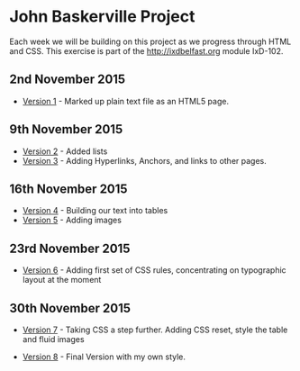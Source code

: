 John Baskerville Project
========================

Each week we will be building on this project as we progress through HTML and CSS. This exercise is part of the <hef>http://ixdbelfast.org</hef> module IxD-102.

2nd November 2015
-----------------

- [Version 1](https://amygrahamie.github.io/John-Baskerville/version1.html) - Marked up plain text file as an HTML5 page.

9th November 2015
-----------------

- [Version 2](https://amygrahamie.github.io/John-Baskerville/version2.html) - Added lists
- [Version 3](https://amygrahamie.github.io/John-Baskerville/version3.html) - Adding Hyperlinks, Anchors, and links to other pages.

16th November 2015
------------------
- [Version 4](https://amygrahamie.github.io/John-Baskerville/version4.html) - Building our text into tables
- [Version 5](https://amygrahamie.github.io/John-Baskerville/version5.html) - Adding images

23rd November 2015
------------------
- [Version 6](https://amygrahamie.github.io/John-Baskerville/version6.html) - Adding first set of CSS rules, concentrating on typographic layout at the moment

30th November 2015
------------------
- [Version 7](https://amygrahamie.github.io/John-Baskerville/version7.html) - Taking CSS a step further. Adding CSS reset, style the table and fluid images

- [Version 8](https://amygrahamie.github.io/John-Baskerville/version8.html) - Final Version with my own style.
